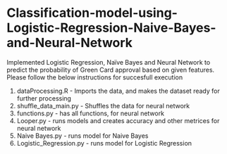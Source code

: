 # Classification-model-using-Logistic-Regression-Naive-Bayes-and-Neural-Network
Implemented Logistic Regression, Naïve Bayes and Neural Network to predict the probability of Green Card approval based on given features.
Please follow the below instructions for succesfull execution
1. dataProcessing.R - Imports the data, and makes the dataset ready for further processing
2. shuffle_data_main.py - Shuffles the data for neural network
3. functions.py - has all functions, for neural network
3. Looper.py - runs models and creates accuracy and other metrices for neural network
4. Naive Bayes.py - runs model for Naive Bayes
5. Logistic_Regression.py - runs model for Logistic Regression
